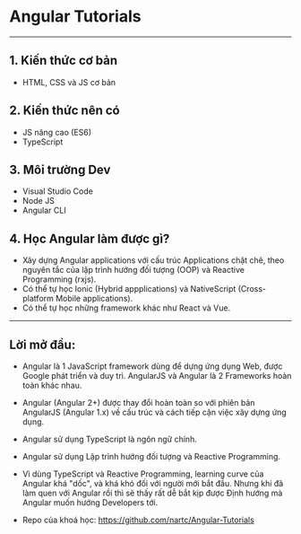 # Angular Tutorials
---
## 1. Kiến thức cơ bản
- HTML, CSS và JS cơ bản

## 2. Kiến thức nên có
- JS nâng cao (ES6)
- TypeScript

## 3. Môi trường Dev
- Visual Studio Code
- Node JS
- Angular CLI

## 4. Học Angular làm được gì?
- Xây dựng Angular applications với cấu trúc Applications chặt chẽ, theo nguyên tắc của lập trình hướng đối tượng (OOP) và Reactive Programming (rxjs).
- Có thể tự học Ionic (Hybrid appplications) và NativeScript (Cross-platform Mobile applications).
- Có thể tự học những framework khác như React và Vue.
  
---
## Lời mở đầu:
- Angular là 1 JavaScript framework dùng để dựng ứng dụng Web, được Google phát triển và duy trì. AngularJS và Angular là 2 Frameworks hoàn toàn khác nhau. 

- Angular (Angular 2+) được thay đổi hoàn toàn so với phiên bản AngularJS (Angular 1.x) về cấu trúc và cách tiếp cận việc xây dựng ứng dụng.

- Angular sử dụng TypeScript là ngôn ngữ chính.
  
- Angular sử dụng Lập trình hướng đối tượng và Reactive Programming.

- Vì dùng TypeScript và Reactive Programming, learning curve của Angular khá "dốc", và khá khó đối với người mới bắt đầu. Nhưng khi đã làm quen với Angular rồi thì sẽ thấy rất dễ bắt kịp được Định hướng mà Angular muốn hướng Developers tới.

- Repo của khoá học: https://github.com/nartc/Angular-Tutorials
